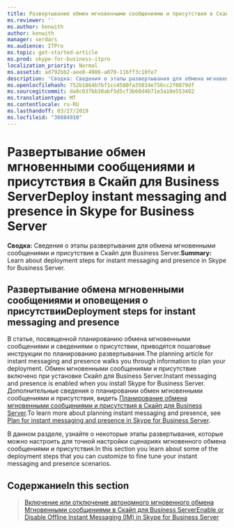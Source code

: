 ```yaml
---
title: Развертывание обмен мгновенными сообщениями и присутствия в Скайп для Business Server
ms.reviewer: ''
ms.author: kenwith
author: kenwith
manager: serdars
ms.audience: ITPro
ms.topic: get-started-article
ms.prod: skype-for-business-itpro
localization_priority: Normal
ms.assetid: ad792bb2-aee0-4986-a070-116ff3c10fe7
description: 'Сводка: Сведения о этапы развертывания для обмена мгновенными сообщениями и присутствия в Скайп для Business Server.'
ms.openlocfilehash: 752b1864b7bf1cc4580fa35034e756cc2f0879df
ms.sourcegitcommit: da8c037bb30abf5d5cf3b60d4b71e3a10e553402
ms.translationtype: MT
ms.contentlocale: ru-RU
ms.lasthandoff: 03/27/2019
ms.locfileid: "30884910"
---
```

# <a name="deploy-instant-messaging-and-presence-in-skype-for-business-server"></a><span data-ttu-id="3f5ab-103">Развертывание обмен мгновенными сообщениями и присутствия в Скайп для Business Server</span><span class="sxs-lookup"><span data-stu-id="3f5ab-103">Deploy instant messaging and presence in Skype for Business Server</span></span>
 
<span data-ttu-id="3f5ab-104">**Сводка:** Сведения о этапы развертывания для обмена мгновенными сообщениями и присутствия в Скайп для Business Server.</span><span class="sxs-lookup"><span data-stu-id="3f5ab-104">**Summary:** Learn about deployment steps for instant messaging and presence in Skype for Business Server.</span></span>
  
## <a name="deployment-steps-for-instant-messaging-and-presence"></a><span data-ttu-id="3f5ab-105">Развертывание обмена мгновенными сообщениями и оповещения о присутствии</span><span class="sxs-lookup"><span data-stu-id="3f5ab-105">Deployment steps for instant messaging and presence</span></span>

<span data-ttu-id="3f5ab-106">В статье, посвященной планированию обмена мгновенными сообщениями и сведениями о присутствии, приводятся пошаговые инструкции по планированию развертывания.</span><span class="sxs-lookup"><span data-stu-id="3f5ab-106">The planning article for instant messaging and presence walks you through information to plan your deployment.</span></span> <span data-ttu-id="3f5ab-107">Обмен мгновенными сообщениями и присутствие включено при установке Скайп для Business Server.</span><span class="sxs-lookup"><span data-stu-id="3f5ab-107">Instant messaging and presence is enabled when you install Skype for Business Server.</span></span> <span data-ttu-id="3f5ab-108">Дополнительные сведения о планировании обмен мгновенными сообщениями и присутствия, видеть [Планирование обмена мгновенными сообщениями и присутствия в Скайп для Business Server](../../plan-your-deployment/instant-messaging-and-presence.md).</span><span class="sxs-lookup"><span data-stu-id="3f5ab-108">To learn more about planning instant messaging and presence, see [Plan for instant messaging and presence in Skype for Business Server](../../plan-your-deployment/instant-messaging-and-presence.md).</span></span>
  
<span data-ttu-id="3f5ab-109">В данном разделе, узнайте о некоторые этапы развертывания, которые можно настроить для точной настройки сценариях мгновенного обмена сообщениями и присутствия.</span><span class="sxs-lookup"><span data-stu-id="3f5ab-109">In this section you learn about some of the deployment steps that you can customize to fine tune your instant messaging and presence scenarios.</span></span>
  
## <a name="in-this-section"></a><span data-ttu-id="3f5ab-110">Содержание</span><span class="sxs-lookup"><span data-stu-id="3f5ab-110">In this section</span></span>

> [<span data-ttu-id="3f5ab-111">Включение или отключение автономного мгновенного обмена Мгновенными сообщениями в Скайп для Business Server</span><span class="sxs-lookup"><span data-stu-id="3f5ab-111">Enable or Disable Offline Instant Messaging (IM) in Skype for Business Server</span></span>](enable-or-disable-offline-im.md)
    

